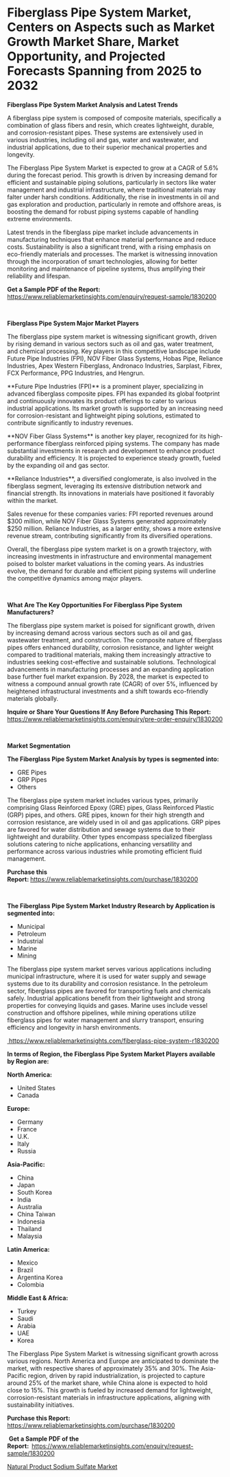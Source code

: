 <p><h1>Fiberglass Pipe System Market, Centers on Aspects such as Market Growth Market Share, Market Opportunity, and Projected Forecasts Spanning from 2025 to 2032</h1></p><p><strong>Fiberglass Pipe System Market Analysis and Latest Trends</strong></p>
<p><p>A fiberglass pipe system is composed of composite materials, specifically a combination of glass fibers and resin, which creates lightweight, durable, and corrosion-resistant pipes. These systems are extensively used in various industries, including oil and gas, water and wastewater, and industrial applications, due to their superior mechanical properties and longevity.</p><p>The Fiberglass Pipe System Market is expected to grow at a CAGR of 5.6% during the forecast period. This growth is driven by increasing demand for efficient and sustainable piping solutions, particularly in sectors like water management and industrial infrastructure, where traditional materials may falter under harsh conditions. Additionally, the rise in investments in oil and gas exploration and production, particularly in remote and offshore areas, is boosting the demand for robust piping systems capable of handling extreme environments.</p><p>Latest trends in the fiberglass pipe market include advancements in manufacturing techniques that enhance material performance and reduce costs. Sustainability is also a significant trend, with a rising emphasis on eco-friendly materials and processes. The market is witnessing innovation through the incorporation of smart technologies, allowing for better monitoring and maintenance of pipeline systems, thus amplifying their reliability and lifespan.</p></p>
<p><strong>Get a Sample PDF of the Report:&nbsp;</strong> <a href="https://www.reliablemarketinsights.com/enquiry/request-sample/1830200?utm_campaign=3184&utm_medium=2&utm_source=Github&utm_content=ia&utm_term=03042025&utm_id=fiberglass-pipe-system">https://www.reliablemarketinsights.com/enquiry/request-sample/1830200</a></p>
<p>&nbsp;</p>
<p><strong>Fiberglass Pipe System Major Market Players</strong></p>
<p><p>The fiberglass pipe system market is witnessing significant growth, driven by rising demand in various sectors such as oil and gas, water treatment, and chemical processing. Key players in this competitive landscape include Future Pipe Industries (FPI), NOV Fiber Glass Systems, Hobas Pipe, Reliance Industries, Apex Western Fiberglass, Andronaco Industries, Sarplast, Fibrex, FCX Performance, PPG Industries, and Hengrun.</p><p>**Future Pipe Industries (FPI)** is a prominent player, specializing in advanced fiberglass composite pipes. FPI has expanded its global footprint and continuously innovates its product offerings to cater to various industrial applications. Its market growth is supported by an increasing need for corrosion-resistant and lightweight piping solutions, estimated to contribute significantly to industry revenues.</p><p>**NOV Fiber Glass Systems** is another key player, recognized for its high-performance fiberglass reinforced piping systems. The company has made substantial investments in research and development to enhance product durability and efficiency. It is projected to experience steady growth, fueled by the expanding oil and gas sector.</p><p>**Reliance Industries**, a diversified conglomerate, is also involved in the fiberglass segment, leveraging its extensive distribution network and financial strength. Its innovations in materials have positioned it favorably within the market.</p><p>Sales revenue for these companies varies: FPI reported revenues around $300 million, while NOV Fiber Glass Systems generated approximately $250 million. Reliance Industries, as a larger entity, shows a more extensive revenue stream, contributing significantly from its diversified operations.</p><p>Overall, the fiberglass pipe system market is on a growth trajectory, with increasing investments in infrastructure and environmental management poised to bolster market valuations in the coming years. As industries evolve, the demand for durable and efficient piping systems will underline the competitive dynamics among major players.</p></p>
<p>&nbsp;</p>
<p><strong>What Are The Key Opportunities For Fiberglass Pipe System Manufacturers?</strong></p>
<p><p>The fiberglass pipe system market is poised for significant growth, driven by increasing demand across various sectors such as oil and gas, wastewater treatment, and construction. The composite nature of fiberglass pipes offers enhanced durability, corrosion resistance, and lighter weight compared to traditional materials, making them increasingly attractive to industries seeking cost-effective and sustainable solutions. Technological advancements in manufacturing processes and an expanding application base further fuel market expansion. By 2028, the market is expected to witness a compound annual growth rate (CAGR) of over 5%, influenced by heightened infrastructural investments and a shift towards eco-friendly materials globally.</p></p>
<p><strong>Inquire or Share Your Questions If Any Before Purchasing This Report:</strong> <a href="https://www.reliablemarketinsights.com/enquiry/pre-order-enquiry/1830200?utm_campaign=3184&utm_medium=2&utm_source=Github&utm_content=ia&utm_term=03042025&utm_id=fiberglass-pipe-system">https://www.reliablemarketinsights.com/enquiry/pre-order-enquiry/1830200</a></p>
<p>&nbsp;</p>
<p><strong>Market Segmentation</strong></p>
<p><strong>The Fiberglass Pipe System Market Analysis by types is segmented into:</strong></p>
<p><ul><li>GRE Pipes</li><li>GRP Pipes</li><li>Others</li></ul></p>
<p><p>The fiberglass pipe system market includes various types, primarily comprising Glass Reinforced Epoxy (GRE) pipes, Glass Reinforced Plastic (GRP) pipes, and others. GRE pipes, known for their high strength and corrosion resistance, are widely used in oil and gas applications. GRP pipes are favored for water distribution and sewage systems due to their lightweight and durability. Other types encompass specialized fiberglass solutions catering to niche applications, enhancing versatility and performance across various industries while promoting efficient fluid management.</p></p>
<p><strong>Purchase this Report:&nbsp;</strong><a href="https://www.reliablemarketinsights.com/purchase/1830200?utm_campaign=3184&utm_medium=2&utm_source=Github&utm_content=ia&utm_term=03042025&utm_id=fiberglass-pipe-system">https://www.reliablemarketinsights.com/purchase/1830200</a></p>
<p>&nbsp;</p>
<p><strong>The Fiberglass Pipe System Market Industry Research by Application is segmented into:</strong></p>
<p><ul><li>Municipal</li><li>Petroleum</li><li>Industrial</li><li>Marine</li><li>Mining</li></ul></p>
<p><p>The fiberglass pipe system market serves various applications including municipal infrastructure, where it is used for water supply and sewage systems due to its durability and corrosion resistance. In the petroleum sector, fiberglass pipes are favored for transporting fuels and chemicals safely. Industrial applications benefit from their lightweight and strong properties for conveying liquids and gases. Marine uses include vessel construction and offshore pipelines, while mining operations utilize fiberglass pipes for water management and slurry transport, ensuring efficiency and longevity in harsh environments.</p></p>
<p><a href="https://www.reliablemarketinsights.com/fiberglass-pipe-system-r1830200?utm_campaign=3184&utm_medium=2&utm_source=Github&utm_content=ia&utm_term=03042025&utm_id=fiberglass-pipe-system">&nbsp;https://www.reliablemarketinsights.com/fiberglass-pipe-system-r1830200</a></p>
<p><strong>In terms of Region, the Fiberglass Pipe System Market Players available by Region are:</strong></p>
<p>
    <p> <strong> North America: </strong>
        <ul>
            <li>United States</li>
            <li>Canada</li>
        </ul>
        </p> 
    <p> <strong> Europe: </strong>
        <ul>
            <li>Germany</li>
            <li>France</li>
            <li>U.K.</li>
            <li>Italy</li>
            <li>Russia</li>
        </ul>
        </p> 
    <p> <strong> Asia-Pacific: </strong>
        <ul>
            <li>China</li>
            <li>Japan</li>
            <li>South Korea</li>
            <li>India</li>
            <li>Australia</li>
            <li>China Taiwan</li>
            <li>Indonesia</li>
            <li>Thailand</li>
            <li>Malaysia</li>
        </ul>
        </p> 
    <p> <strong> Latin America: </strong>
        <ul>
            <li>Mexico</li>
            <li>Brazil</li>
            <li>Argentina Korea</li>
            <li>Colombia</li>
        </ul>
        </p> 
    <p> <strong> Middle East & Africa: </strong>
        <ul>
            <li>Turkey</li>
            <li>Saudi</li>
            <li>Arabia</li>
            <li>UAE</li>
            <li>Korea</li>
        </ul>
    </p>
    </p>
<p><p>The Fiberglass Pipe System Market is witnessing significant growth across various regions. North America and Europe are anticipated to dominate the market, with respective shares of approximately 35% and 30%. The Asia-Pacific region, driven by rapid industrialization, is projected to capture around 25% of the market share, while China alone is expected to hold close to 15%. This growth is fueled by increased demand for lightweight, corrosion-resistant materials in infrastructure applications, aligning with sustainability initiatives.</p></p>
<p><strong>Purchase this Report: </strong><a href="https://www.reliablemarketinsights.com/purchase/1830200?utm_campaign=3184&utm_medium=2&utm_source=Github&utm_content=ia&utm_term=03042025&utm_id=fiberglass-pipe-system">https://www.reliablemarketinsights.com/purchase/1830200</a></p>
<p>&nbsp;<strong>Get a Sample PDF of the Report:&nbsp;&nbsp;</strong><a href="https://www.reliablemarketinsights.com/enquiry/request-sample/1830200?utm_campaign=3184&utm_medium=2&utm_source=Github&utm_content=ia&utm_term=03042025&utm_id=fiberglass-pipe-system">https://www.reliablemarketinsights.com/enquiry/request-sample/1830200</a></p>
<p><strong></strong></p>
<p><p><a href="https://github.com/biyajausenik/Market-Research-Report-List-1/blob/main/natural-product-sodium-sulfate-market.md?utm_campaign=3184&utm_medium=2&utm_source=Github&utm_content=ia&utm_term=03042025&utm_id=fiberglass-pipe-system">Natural Product Sodium Sulfate Market</a></p></p>